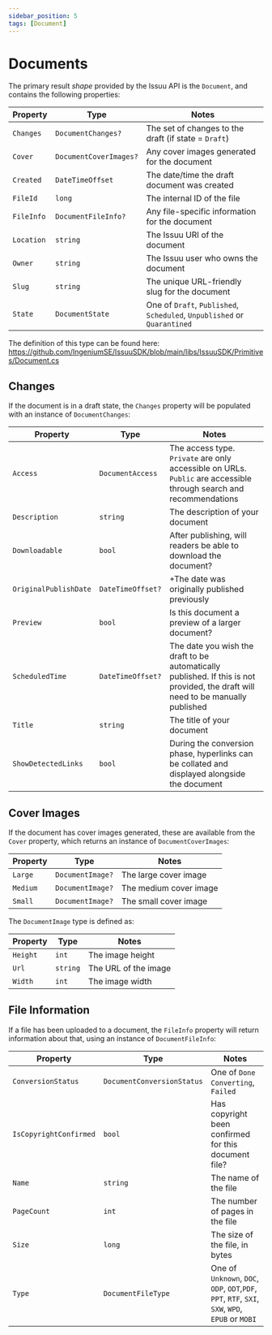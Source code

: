 ```yaml
---
sidebar_position: 5
tags: [Document]
---
```


# Documents

The primary result _shape_ provided by the Issuu API is the `Document`, and contains the following properties:

| Property | Type | Notes |
|---|---|---|
| `Changes` | `DocumentChanges?` | The set of changes to the draft (if state = `Draft`) |
| `Cover` | `DocumentCoverImages?` | Any cover images generated for the document |
| `Created` | `DateTimeOffset` | The date/time the draft document was created |
| `FileId` | `long` | The internal ID of the file |
| `FileInfo` | `DocumentFileInfo?` | Any file-specific information for the document | 
| `Location` | `string` | The Issuu URI of the document |
| `Owner` | `string` | The Issuu user who owns the document |
| `Slug` | `string` | The unique URL-friendly slug for the document |
| `State` | `DocumentState` | One of `Draft`, `Published`, `Scheduled`, `Unpublished` or `Quarantined` |

The definition of this type can be found here: https://github.com/IngeniumSE/IssuuSDK/blob/main/libs/IssuuSDK/Primitives/Document.cs

## Changes

If the document is in a draft state, the `Changes` property will be populated with an instance of `DocumentChanges`:

| Property | Type | Notes |
| --- | --- | --- |
| `Access` | `DocumentAccess` | The access type. `Private` are only accessible on URLs. `Public` are accessible through search and recommendations |
| `Description` | `string` | The description of your document |
| `Downloadable` | `bool` | After publishing, will readers be able to download the document? |
| `OriginalPublishDate` | `DateTimeOffset?` | +The date was originally published previously |
| `Preview` | `bool` | Is this document a preview of a larger document? |
| `ScheduledTime` | `DateTimeOffset?` | The date you wish the draft to be automatically published. If this is not provided, the draft will need to be manually published |
| `Title` | `string` | The title of your document |
| `ShowDetectedLinks` | `bool` | During the conversion phase, hyperlinks can be collated and displayed alongside the document |

## Cover Images

If the document has cover images generated, these are available from the `Cover` property, which returns an instance of `DocumentCoverImages`:

| Property | Type | Notes |
| --- | --- | --- |
| `Large` | `DocumentImage?` | The large cover image |
| `Medium` | `DocumentImage?` | The medium cover image |
| `Small` | `DocumentImage?` | The small cover image |

The `DocumentImage` type is defined as:

| Property | Type | Notes |
| --- | --- | --- |
| `Height` | `int` | The image height |
| `Url` | `string` | The URL of the image |
| `Width` | `int` | The image width |

## File Information

If a file has been uploaded to a document, the `FileInfo` property will return information about that, using an instance of `DocumentFileInfo`:

| Property | Type | Notes |
| --- | --- | --- |
| `ConversionStatus` | `DocumentConversionStatus` | One of `Done` `Converting`, `Failed` |
| `IsCopyrightConfirmed` | `bool` | Has copyright been confirmed for this document file? |
| `Name` | `string` | The name of the file |
| `PageCount` | `int` | The number of pages in the file |
| `Size` | `long` | The size of the file, in bytes |
| `Type` | `DocumentFileType` | One of `Unknown`, `DOC`, `ODP`, `ODT`,`PDF`, `PPT`, `RTF`, `SXI`, `SXW`, `WPD`, `EPUB` or `MOBI` |
